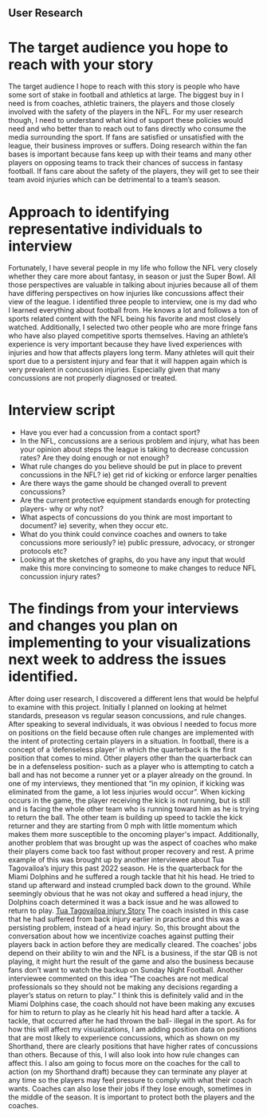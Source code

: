 ## User Research
# The target audience you hope to reach with your story
The target audience I hope to reach with this story is people who have some sort of stake in football and athletics at large. The biggest buy in I need is from coaches, athletic trainers, the players and those closely involved with the safety of the players in the NFL. For my user research though, I need to understand what kind of support these policies would need and who better than to reach out to fans directly who consume the media surrounding the sport. If fans are satisfied or unsatisfied with the league, their business improves or suffers. Doing research within the fan bases is important because fans keep up with their teams and many other players on opposing teams to track their chances of success in fantasy football. If fans care about the safety of the players, they will get to see their team avoid injuries which can be detrimental to a team’s season.
# Approach to identifying representative individuals to interview
Fortunately, I have several people in my life who follow the NFL very closely whether they care more about fantasy, in season or just the Super Bowl. All those perspectives are valuable in talking about injuries because all of them have differing perspectives on how injuries like concussions affect their view of the league. I identified three people to interview, one is my dad who I learned everything about football from. He knows a lot and follows a ton of sports related content with the NFL being his favorite and most closely watched. Additionally, I selected two other people who are more fringe fans who have also played competitive sports themselves. Having an athlete’s experience is very important because they have lived experiences with injuries and how that affects players long term. Many athletes will quit their sport due to a persistent injury and fear that it will happen again which is very prevalent in concussion injuries. Especially given that many concussions are not properly diagnosed or treated. 
# Interview script
  - Have you ever had a concussion from a contact sport? 
  - In the NFL, concussions are a serious problem and injury, what has been your opinion about steps the league is taking to decrease concussion rates?
      Are they doing enough or not enough?
  - What rule changes do you believe should be put in place to prevent concussions in the NFL? ie) get rid of kicking or enforce larger penalties
  - Are there ways the game should be changed overall to prevent concussions?
  - Are the current protective equipment standards enough for protecting players- why or why not?
  - What aspects of concussions do you think are most important to document? ie) severity, when they occur etc.
  - What do you think could convince coaches and owners to take concussions more seriously? ie) public pressure, advocacy, or stronger protocols etc?
  - Looking at the sketches of graphs, do you have any input that would make this more convincing to someone to make changes to reduce NFL concussion injury rates?
# The findings from your interviews and changes you plan on implementing to your visualizations next week to address the issues identified. 
After doing user research, I discovered a different lens that would be helpful to examine with this project. Initially I planned on looking at helmet standards, preseason vs regular season concussions, and rule changes. After speaking to several individuals, it was obvious I needed to focus more on positions on the field because often rule changes are implemented with the intent of protecting certain players in a situation. In football, there is a concept of a ‘defenseless player’ in which the quarterback is the first position that comes to mind. Other players other than the quarterback can be in a defenseless position- such as a player who is attempting to catch a ball and has not become a runner yet or a player already on the ground. In one of my interviews, they mentioned that “in my opinion, if kicking was eliminated from the game, a lot less injuries would occur”. When kicking occurs in the game, the player receiving the kick is not running, but is still and is facing the whole other team who is running toward him as he is trying to return the ball. The other team is building up speed to tackle the kick returner and they are starting from 0 mph with little momentum which makes them more susceptible to the oncoming player's impact. 
	Additionally, another problem that was brought up was the aspect of coaches who make their players come back too fast without proper recovery and rest. A prime example of this was brought up by another interviewee about Tua Tagovailoa’s injury this past 2022 season. He is the quarterback for the Miami Dolphins and he suffered a rough tackle that hit his head. He tried to stand up afterward and instead crumpled back down to the ground. While seemingly obvious that he was not okay and suffered a head injury, the Dolphins coach determined it was a back issue and he was allowed to return to play. [Tua Tagovailoa injury Story](https://www.cbssports.com/nfl/news/tua-tagovailoa-concussion-nflpa-initiating-new-investigation-nfl-says-qb-didnt-show-or-report-symptoms/)
	The coach insisted in this case that he had suffered from back injury earlier in practice and this was a persisting problem, instead of a head injury. So, this brought about the conversation about how we incentivize coaches against putting their players back in action before they are medically cleared. The coaches' jobs depend on their ability to win and the NFL is a business, if the star QB is not playing, it might hurt the result of the game and also the business because fans don’t want to watch the backup on Sunday Night Football. Another interviewee commented on this idea “The coaches are not medical professionals so they should not be making any decisions regarding a player’s status on return to play.” I think this is definitely valid and in the Miami Dolphins case, the coach should not have been making any excuses for him to return to play as he clearly hit his head hard after a tackle. A tackle, that occurred after he had thrown the ball- illegal in the sport. 
	As for how this will affect my visualizations, I am adding position data on positions that are most likely to experience concussions, which as shown on my Shorthand, there are clearly positions that have higher rates of concussions than others. Because of this, I will also look into how rule changes can affect this. I also am going to focus more on the coaches for the call to action (on my Shorthand draft) because they can terminate any player at any time so the players may feel pressure to comply with what their coach wants. Coaches can also lose their jobs if they lose enough, sometimes in the middle of the season. It is important to protect both the players and the coaches.  
